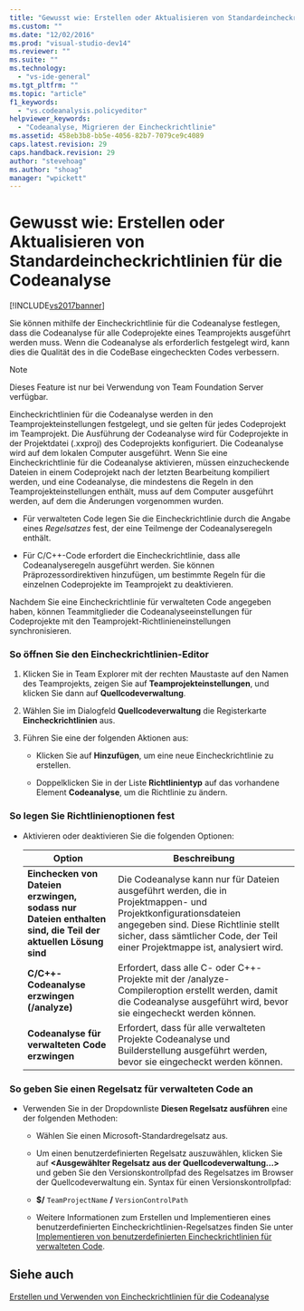 ```yaml
---
title: "Gewusst wie: Erstellen oder Aktualisieren von Standardeincheckrichtlinien f&#252;r die Codeanalyse | Microsoft Docs"
ms.custom: ""
ms.date: "12/02/2016"
ms.prod: "visual-studio-dev14"
ms.reviewer: ""
ms.suite: ""
ms.technology: 
  - "vs-ide-general"
ms.tgt_pltfrm: ""
ms.topic: "article"
f1_keywords: 
  - "vs.codeanalysis.policyeditor"
helpviewer_keywords: 
  - "Codeanalyse, Migrieren der Eincheckrichtlinie"
ms.assetid: 458eb3b8-bb5e-4056-82b7-7079ce9c4089
caps.latest.revision: 29
caps.handback.revision: 29
author: "stevehoag"
ms.author: "shoag"
manager: "wpickett"
---
```

# Gewusst wie: Erstellen oder Aktualisieren von Standardeincheckrichtlinien f&#252;r die Codeanalyse
[!INCLUDE[vs2017banner](../code-quality/includes/vs2017banner.md)]

Sie können mithilfe der Eincheckrichtlinie für die Codeanalyse festlegen, dass die Codeanalyse für alle Codeprojekte eines Teamprojekts ausgeführt werden muss.  Wenn die Codeanalyse als erforderlich festgelegt wird, kann dies die Qualität des in die CodeBase eingecheckten Codes verbessern.  
  
> [!NOTE]
>  Dieses Feature ist nur bei Verwendung von Team Foundation Server verfügbar.  
  
 Eincheckrichtlinien für die Codeanalyse werden in den Teamprojekteinstellungen festgelegt, und sie gelten für jedes Codeprojekt im Teamprojekt.  Die Ausführung der Codeanalyse wird für Codeprojekte in der Projektdatei \(.xxproj\) des Codeprojekts konfiguriert.  Die Codeanalyse wird auf dem lokalen Computer ausgeführt.  Wenn Sie eine Eincheckrichtlinie für die Codeanalyse aktivieren, müssen einzucheckende Dateien in einem Codeprojekt nach der letzten Bearbeitung kompiliert werden, und eine Codeanalyse, die mindestens die Regeln in den Teamprojekteinstellungen enthält, muss auf dem Computer ausgeführt werden, auf dem die Änderungen vorgenommen wurden.  
  
-   Für verwalteten Code legen Sie die Eincheckrichtlinie durch die Angabe eines *Regelsatzes* fest, der eine Teilmenge der Codeanalyseregeln enthält.  
  
-   Für C\/C\+\+\-Code erfordert die Eincheckrichtlinie, dass alle Codeanalyseregeln ausgeführt werden.  Sie können Präprozessordirektiven hinzufügen, um bestimmte Regeln für die einzelnen Codeprojekte im Teamprojekt zu deaktivieren.  
  
 Nachdem Sie eine Eincheckrichtlinie für verwalteten Code angegeben haben, können Teammitglieder die Codeanalyseeinstellungen für Codeprojekte mit den Teamprojekt\-Richtlinieneinstellungen synchronisieren.  
  
### So öffnen Sie den Eincheckrichtlinien\-Editor  
  
1.  Klicken Sie in Team Explorer mit der rechten Maustaste auf den Namen des Teamprojekts, zeigen Sie auf **Teamprojekteinstellungen**, und klicken Sie dann auf **Quellcodeverwaltung**.  
  
2.  Wählen Sie im Dialogfeld **Quellcodeverwaltung** die Registerkarte **Eincheckrichtlinien** aus.  
  
3.  Führen Sie eine der folgenden Aktionen aus:  
  
    -   Klicken Sie auf **Hinzufügen**, um eine neue Eincheckrichtlinie zu erstellen.  
  
    -   Doppelklicken Sie in der Liste **Richtlinientyp** auf das vorhandene Element **Codeanalyse**, um die Richtlinie zu ändern.  
  
### So legen Sie Richtlinienoptionen fest  
  
-   Aktivieren oder deaktivieren Sie die folgenden Optionen:  
  
    |Option|**Beschreibung**|  
    |------------|----------------------|  
    |**Einchecken von Dateien erzwingen, sodass nur Dateien enthalten sind, die Teil der aktuellen Lösung sind**|Die Codeanalyse kann nur für Dateien ausgeführt werden, die in Projektmappen\- und Projektkonfigurationsdateien angegeben sind.  Diese Richtlinie stellt sicher, dass sämtlicher Code, der Teil einer Projektmappe ist, analysiert wird.|  
    |**C\/C\+\+\-Codeanalyse erzwingen \(\/analyze\)**|Erfordert, dass alle C\- oder C\+\+\-Projekte mit der \/analyze\-Compileroption erstellt werden, damit die Codeanalyse ausgeführt wird, bevor sie eingecheckt werden können.|  
    |**Codeanalyse für verwalteten Code erzwingen**|Erfordert, dass für alle verwalteten Projekte Codeanalyse und Builderstellung ausgeführt werden, bevor sie eingecheckt werden können.|  
  
### So geben Sie einen Regelsatz für verwalteten Code an  
  
-   Verwenden Sie in der Dropdownliste **Diesen Regelsatz ausführen** eine der folgenden Methoden:  
  
    -   Wählen Sie einen Microsoft\-Standardregelsatz aus.  
  
    -   Um einen benutzerdefinierten Regelsatz auszuwählen, klicken Sie auf **\<Ausgewählter Regelsatz aus der Quellcodeverwaltung...\>** und geben Sie den Versionskontrollpfad des Regelsatzes im Browser der Quellcodeverwaltung ein.  Syntax für einen Versionskontrollpfad:  
  
    -   **$\/** `TeamProjectName` **\/** `VersionControlPath`  
  
    -   Weitere Informationen zum Erstellen und Implementieren eines benutzerdefinierten Eincheckrichtlinien\-Regelsatzes finden Sie unter [Implementieren von benutzerdefinierten Eincheckrichtlinien für verwalteten Code](../code-quality/implementing-custom-code-analysis-check-in-policies-for-managed-code.md).  
  
## Siehe auch  
 [Erstellen und Verwenden von Eincheckrichtlinien für die Codeanalyse](../code-quality/creating-and-using-code-analysis-check-in-policies.md)